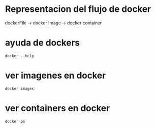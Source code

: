 # Representacion del flujo de docker

dockerFile -> docker Image -> docker container


# ayuda de dockers 

```shell
docker --help
```

# ver imagenes en docker

```shell
docker images
```

# ver containers en docker

```shell
docker ps
```
